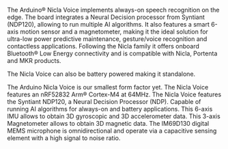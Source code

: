 <FeatureDescription>

The Arduino® Nicla Voice implements always-on speech recognition on the edge. The board integrates a Neural Decision processor from Syntiant (NDP120), allowing to run multiple AI algorithms. It also features a smart 6-axis motion sensor and a magnetometer, making it the ideal solution for ultra-low power predictive maintenance, gesture/voice recognition and contactless applications. Following the Nicla family it offers onboard Bluetooth® Low Energy connectivity and is compatible with Nicla, Portenta and MKR products.

The Nicla Voice can also be battery powered making it standalone.

</FeatureDescription>

<FeatureList>

<Feature title="Nicla Form Factor" image="nicla-form-factor">
The Arduino Nicla Voice is our smallest form factor yet.
</Feature>

<Feature title="nRF52832" image="mcu">
The Nicla Voice features an nRF52832 Arm® Cortex-M4 at 64MHz.

<FeatureLink title="Datasheet" url="https://infocenter.nordicsemi.com/pdf/nRF52832_PS_v1.4.pdf" download blank/>
</Feature>

<Feature title="Neural Decision Processor NDP120" image="mcu">
The Nicla Voice features the Syntiant NDP120, a Neural Decision Processor (NDP). Capable of running AI algorithms for always-on and battery applications.
<FeatureLink title="Datasheet" url="https://www.syntiant.com/ndp120" download blank/>
</Feature>

<Feature title="BMI270 6-axis IMU" image="imu">
This 6-axis IMU allows to obtain 3D gyroscopic and 3D accelerometer data.
<FeatureLink title="Datasheet" url="https://www.bosch-sensortec.com/media/boschsensortec/downloads/datasheets/bst-bmi270-ds000.pdf" download blank/>
</Feature>


<Feature title="BMM150 3-axis Magnetometer" image="magnetometer">
This 3-axis Magnetometer allows to obtain 3D magnetic data.
<FeatureLink title="Datasheet" url="https://www.bosch-sensortec.com/media/boschsensortec/downloads/datasheets/bst-bmm150-ds001.pdf" download blank/>
</Feature>

<Feature title="Microphone" image="microphone">
The IM69D130 digital MEMS microphone is omnidirectional and operate via a capacitive sensing element with a high
signal to noise ratio.
<FeatureLink title="Datasheet" url="https://www.infineon.com/dgdl/Infineon-IM69D130-DS-v01_00-EN.pdf?fileId=5546d462602a9dc801607a0e46511a2e" download blank/>
</Feature>

</FeatureList>